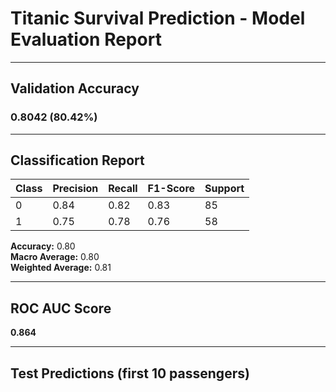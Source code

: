 # Titanic Survival Prediction - Model Evaluation Report

---

## Validation Accuracy

### **0.8042 (80.42%)**

---

## Classification Report

| Class | Precision | Recall | F1-Score | Support |
|-------|-----------|--------|----------|---------|
| 0     | 0.84      | 0.82   | 0.83     | 85      |
| 1     | 0.75      | 0.78   | 0.76     | 58      |

**Accuracy:** 0.80  
**Macro Average:** 0.80  
**Weighted Average:** 0.81  

---

## ROC AUC Score

**0.864**

---

## Test Predictions (first 10 passengers)
